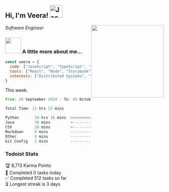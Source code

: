 <h2> Hi, I'm Veera! <img src="https://raw.githubusercontent.com/Tarikul-Islam-Anik/Animated-Fluent-Emojis/master/Emojis/Activities/Jack-O-Lantern.png" alt="Jack-O-Lantern" width="40" height="40" /></h2>
<img align='right' src="https://user-images.githubusercontent.com/74038190/213911110-aedbef38-a29f-4b6b-a65c-11608b4f75a5.gif" width="230">
<p><em>Software Engineer</em></p>


### <img src="https://user-images.githubusercontent.com/74038190/216656963-09118229-8a9e-4af0-910c-c37f35f2e210.gif" width="50"> A little more about me...  

```javascript
const veera = {
  code: ["JavaScript", "TypeScript", "HTML", "CSS", "Python", "Java", "C++"],
  tools: ["React", "Node", "Storybook", "Docker", "Next.JS", "Node", "AWS", "gRPC"],
  interests: ["Distributed Systems", "Cloud Computing", "Machine Learning", "Enterprise Software", "AI"]
}
```
This week:
<!--START_SECTION:waka-->

```rust
From: 28 September 2024 - To: 05 October 2024

Total Time: 11 hrs 33 mins

Python       10 hrs 16 mins  >>>>>>>>>>>>>>>>>>>>>>---   88.47 %
Java         36 mins         >------------------------   05.23 %
CSV          28 mins         >------------------------   04.04 %
Markdown     9 mins          -------------------------   01.38 %
Other        4 mins          -------------------------   00.59 %
Git Config   2 mins          -------------------------   00.29 %
```

<!--END_SECTION:waka-->


### Todoist Stats

<!-- TODO-IST:START -->
🏆  8,713 Karma Points           
🌸  Completed 0 tasks today           
✅  Completed 512 tasks so far           
⏳  Longest streak is 3 days
<!-- TODO-IST:END -->
<!--
Profile views:
[![](https://visitcount.itsvg.in/api?id=veeravivekt&label=Profile%20Views&color=1&icon=2&pretty=false)](https://visitcount.itsvg.in)
-->
